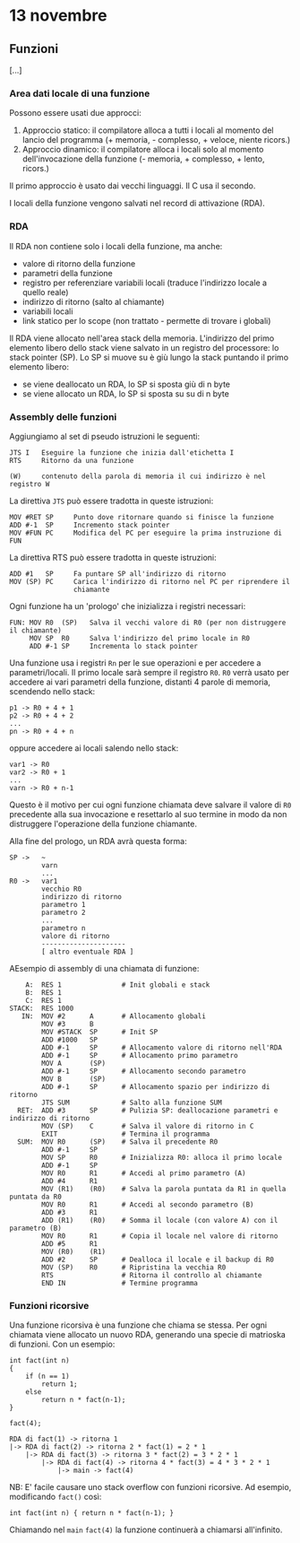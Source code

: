 # 13 novembre

## Funzioni
[...]

### Area dati locale di una funzione
Possono essere usati due approcci:

1. Approccio statico: il compilatore alloca a tutti i locali al momento del
    lancio del programma (+ memoria, - complesso, + veloce, niente ricors.)
2. Approccio dinamico: il compilatore alloca i locali solo al momento 
    dell'invocazione della funzione (- memoria, +  complesso, + lento, ricors.)

Il primo approccio è usato dai vecchi linguaggi. Il C usa il secondo.

I locali della funzione vengono salvati nel record di attivazione (RDA).

### RDA
Il RDA non contiene solo i locali della funzione, ma anche:

- valore di ritorno della funzione
- parametri della funzione
- registro per referenziare variabili locali (traduce l'indirizzo locale a 
    quello reale)
- indirizzo di ritorno (salto al chiamante)
- variabili locali
- link statico per lo scope (non trattato - permette di trovare i globali)

Il RDA viene allocato nell'area stack della memoria. L'indirizzo del primo 
elemento libero dello stack viene salvato in un registro del processore: lo
stack pointer (SP). Lo SP si muove su è giù lungo la stack puntando il primo
elemento libero:

- se viene deallocato un RDA, lo SP si sposta giù di n byte
- se viene allocato un RDA, lo SP si sposta su su di n byte


### Assembly delle funzioni
Aggiungiamo al set di pseudo istruzioni le seguenti:

    JTS I   Eseguire la funzione che inizia dall'etichetta I
    RTS     Ritorno da una funzione

    (W)     contenuto della parola di memoria il cui indirizzo è nel registro W

La direttiva `JTS` può essere tradotta in queste istruzioni:

    MOV #RET SP     Punto dove ritornare quando si finisce la funzione
    ADD #-1  SP     Incremento stack pointer
    MOV #FUN PC     Modifica del PC per eseguire la prima instruzione di FUN

La direttiva RTS può essere tradotta in queste istruzioni:

    ADD #1   SP     Fa puntare SP all'indirizzo di ritorno
    MOV (SP) PC     Carica l'indirizzo di ritorno nel PC per riprendere il
                    chiamante

Ogni funzione ha un 'prologo' che inizializza i registri necessari:

    FUN: MOV R0  (SP)   Salva il vecchi valore di R0 (per non distruggere il chiamante)
         MOV SP  R0     Salva l'indirizzo del primo locale in R0
         ADD #-1 SP     Incrementa lo stack pointer

Una funzione usa i registri `Rn` per le sue operazioni e per accedere a
parametri/locali. Il primo locale sarà sempre il registro `R0`. `R0` verrà usato 
per accedere ai vari parametri della funzione, distanti 4 parole di memoria, scendendo nello stack:

    p1 -> R0 + 4 + 1
    p2 -> R0 + 4 + 2
    ...
    pn -> R0 + 4 + n

oppure accedere ai locali salendo nello stack:

    var1 -> R0
    var2 -> R0 + 1
    ...
    varn -> R0 + n-1

Questo è il motivo per cui ogni funzione chiamata deve salvare il valore 
di `R0` precedente alla sua invocazione e resettarlo al suo termine in modo da 
non distruggere l'operazione della funzione chiamante.

Alla fine del prologo, un RDA avrà questa forma:

    SP ->   ~
            varn
            ...
    R0 ->   var1
            vecchio R0
            indirizzo di ritorno
            parametro 1
            parametro 2
            ...
            parametro n
            valore di ritorno
            ---------------------
            [ altro eventuale RDA ]

AEsempio di assembly di una chiamata di funzione:

        A:  RES 1               # Init globali e stack
        B:  RES 1
        C:  RES 1
    STACK:  RES 1000
       IN:  MOV #2      A       # Allocamento globali
            MOV #3      B
            MOV #STACK  SP      # Init SP
            ADD #1000   SP
            ADD #-1     SP      # Allocamento valore di ritorno nell'RDA
            ADD #-1     SP      # Allocamento primo parametro
            MOV A       (SP)
            ADD #-1     SP      # Allocamento secondo parametro
            MOV B       (SP)
            ADD #-1     SP      # Allocamento spazio per indirizzo di ritorno
            JTS SUM             # Salto alla funzione SUM
      RET:  ADD #3      SP      # Pulizia SP: deallocazione parametri e indirizzo di ritorno
            MOV (SP)    C       # Salva il valore di ritorno in C
            EXIT                # Termina il programma
      SUM:  MOV R0      (SP)    # Salva il precedente R0
            ADD #-1     SP
            MOV SP      R0      # Inizializza R0: alloca il primo locale
            ADD #-1     SP
            MOV R0      R1      # Accedi al primo parametro (A)
            ADD #4      R1
            MOV (R1)    (R0)    # Salva la parola puntata da R1 in quella puntata da R0
            MOV R0      R1      # Accedi al secondo parametro (B)
            ADD #3      R1
            ADD (R1)    (R0)    # Somma il locale (con valore A) con il parametro (B)
            MOV R0      R1      # Copia il locale nel valore di ritorno
            ADD #5      R1
            MOV (R0)    (R1)    
            ADD #2      SP      # Dealloca il locale e il backup di R0
            MOV (SP)    R0      # Ripristina la vecchia R0
            RTS                 # Ritorna il controllo al chiamante
            END IN              # Termine programma

### Funzioni ricorsive
Una funzione ricorsiva è una funzione che chiama se stessa. Per ogni chiamata
viene allocato un nuovo RDA, generando una specie di matrioska di funzioni. Con
un esempio:

    int fact(int n)
    {
        if (n == 1)
            return 1;
        else
            return n * fact(n-1);
    }

    fact(4);

    RDA di fact(1) -> ritorna 1
    |-> RDA di fact(2) -> ritorna 2 * fact(1) = 2 * 1
        |-> RDA di fact(3) -> ritorna 3 * fact(2) = 3 * 2 * 1
            |-> RDA di fact(4) -> ritorna 4 * fact(3) = 4 * 3 * 2 * 1
                |-> main -> fact(4)

NB: E' facile causare uno stack overflow con funzioni ricorsive. Ad esempio, 
modificando `fact()` così:

    int fact(int n) { return n * fact(n-1); }

Chiamando nel `main` `fact(4)` la funzione continuerà a chiamarsi all'infinito.
